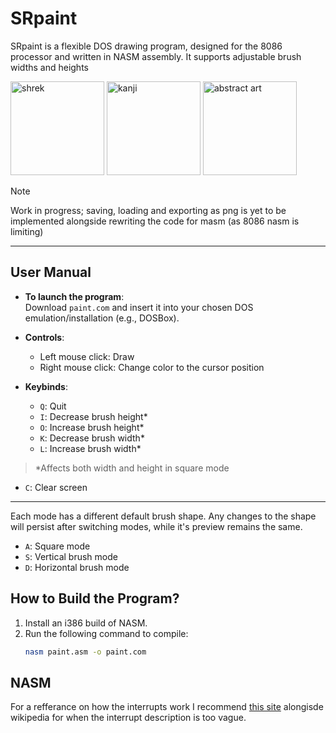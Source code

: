 # SRpaint

SRpaint is a flexible DOS drawing program, designed for the 8086 processor and written in NASM assembly. It supports adjustable brush widths and heights

 <tr> <td><img src="https://github.com/user-attachments/assets/b0d541ce-9702-40a3-b467-61040bdc6b78" alt="shrek" height="150"></td> <td><img src="https://github.com/user-attachments/assets/b0d541ce-9702-40a3-b467-61040bdc6b78" alt="kanji" height="150"></td> <td><img src="https://github.com/user-attachments/assets/66e5daf9-a278-4fed-a769-b68d02adbd90" alt="abstract art" height="150"></td> </tr> </table>

> [!NOTE]
> Work in progress; saving, loading and exporting as png is yet to be implemented alongside rewriting the code for masm (as 8086 nasm is limiting)

---

## User Manual

- **To launch the program**:  
  Download `paint.com` and insert it into your chosen DOS emulation/installation (e.g., DOSBox).  

- **Controls**:  
  - Left mouse click: Draw  
  - Right mouse click: Change color to the cursor position  

- **Keybinds**:  
  - `Q`: Quit  
  - `I`: Decrease brush height*  
  - `O`: Increase brush height*  
  - `K`: Decrease brush width*  
  - `L`: Increase brush width*

> *Affects both width and height in square mode
  
  - `C`: Clear screen  
---
Each mode has a different default brush shape. Any changes to the shape will persist after switching modes, while it's preview remains the same.
  - `A`: Square mode  
  - `S`: Vertical brush mode  
  - `D`: Horizontal brush mode

## How to Build the Program?

1. Install an i386 build of NASM.  
2. Run the following command to compile:  
   ```bash
   nasm paint.asm -o paint.com

## NASM

For a refferance on how the interrupts work I recommend [this site](http://www.ctyme.com/intr/int.htm) alongisde wikipedia for when the interrupt description is too vague.
